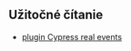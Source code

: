 ## Užitočné čítanie
* [plugin Cypress real events](https://github.com/dmtrKovalenko/cypress-real-events)